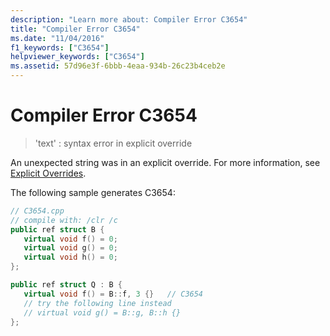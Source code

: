 ```yaml
---
description: "Learn more about: Compiler Error C3654"
title: "Compiler Error C3654"
ms.date: "11/04/2016"
f1_keywords: ["C3654"]
helpviewer_keywords: ["C3654"]
ms.assetid: 57d96e3f-6bbb-4eaa-934b-26c23b4ceb2e
---
```

# Compiler Error C3654

> 'text' : syntax error in explicit override

An unexpected string was in an explicit override. For more information, see [Explicit Overrides](../../extensions/explicit-overrides-cpp-component-extensions.md).

The following sample generates C3654:

```cpp
// C3654.cpp
// compile with: /clr /c
public ref struct B {
   virtual void f() = 0;
   virtual void g() = 0;
   virtual void h() = 0;
};

public ref struct Q : B {
   virtual void f() = B::f, 3 {}   // C3654
   // try the following line instead
   // virtual void g() = B::g, B::h {}
};
```
